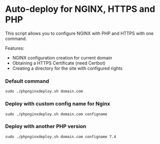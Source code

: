 # Auto-deploy for NGINX, HTTPS and PHP
This script allows you to configure NGINX with PHP and HTTPS with one command.

Features:
- NGINX configuration creation for current domain
- Obtaining a HTTPS Certificate (need Certbot)
- Сreating a directory for the site with configured rights

### Default command
```
sudo ./phpnginxdeploy.sh domain.com 
```

### Deploy with custom config name for Nginx 
```
sudo ./phpnginxdeploy.sh domain.com configname
```

### Deploy with another PHP version
```
sudo ./phpnginxdeploy.sh domain.com configname 7.4
```
